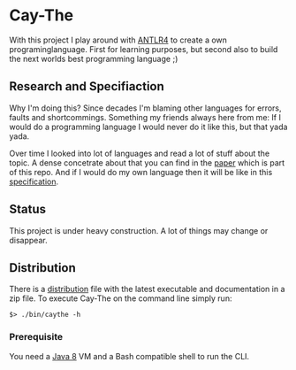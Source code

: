 # Cay-The

With  this  project  I  play  around   with  [ANTLR4][antlr]  to  create  a  own
programinglanguage. First  for learning purposes,  but second also to  build the
next worlds best programming language ;)

## Research and Specifiaction

Why  I'm doing  this?  Since decades  I'm blaming  other  languages for  errors,
faults and shortcommings.  Something my friends always here from  me: If I would
do a programming language I would never do it like this, but that yada yada.

Over time  I looked  into lot of  languages and  read a lot  of stuff  about the
topic. A dense  concetrate about that you can find  in the [paper][perfetc-lang]
which is part  of this repo. And if I  would do my own language then  it will be
like in this [specification][langspec].

## Status

This  project  is under  heavy  construction.  A lot  of  things  may change  or
disappear.

## Distribution

There  is   a  [distribution][dist]   file  with   the  latest   executable  and
documentation in a zip file. To execute Cay-The on the command line simply run:

    $> ./bin/caythe -h

### Prerequisite

You need a [Java 8][java8] VM and a Bash compatible shell to run the CLI.

[antlr]:        http://www.antlr.org/
[dist]:         https://ci.weltraumschaf.de/job/cay-the/lastSuccessfulBuild/artifact/module-distribution/target/distribution-1.0.0-SNAPSHOT.zip
[java8]:        https://java.com/en/download/
[langspec]:     https://ci.weltraumschaf.de/job/cay-the/lastSuccessfulBuild/artifact/target/latex/output/language_specification.pdf
[perfetc-lang]: https://ci.weltraumschaf.de/job/cay-the/lastSuccessfulBuild/artifact/target/latex/output/the_perfect_language.pdf